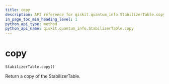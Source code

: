 ```yaml
---
title: copy
description: API reference for qiskit.quantum_info.StabilizerTable.copy
in_page_toc_min_heading_level: 1
python_api_type: method
python_api_name: qiskit.quantum_info.StabilizerTable.copy
---
```


# copy

<span id="qiskit.quantum_info.StabilizerTable.copy" />

`StabilizerTable.copy()`

Return a copy of the StabilizerTable.

